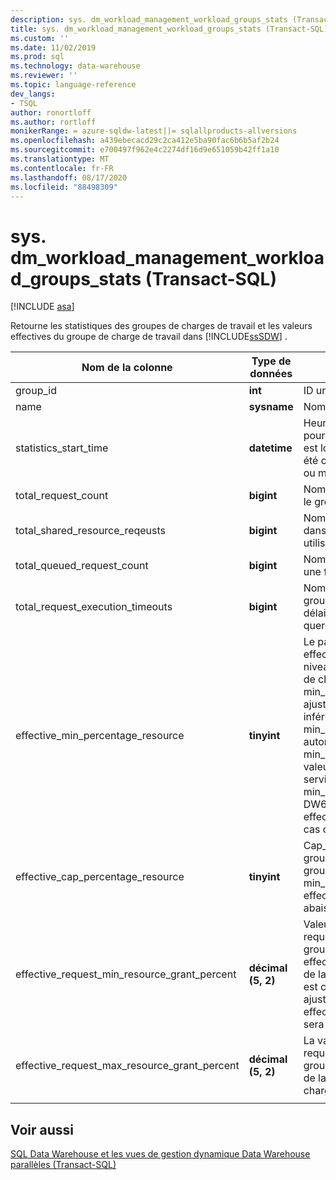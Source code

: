 ```yaml
---
description: sys. dm_workload_management_workload_groups_stats (Transact-SQL)
title: sys. dm_workload_management_workload_groups_stats (Transact-SQL) | Microsoft Docs
ms.custom: ''
ms.date: 11/02/2019
ms.prod: sql
ms.technology: data-warehouse
ms.reviewer: ''
ms.topic: language-reference
dev_langs:
- TSQL
author: ronortloff
ms.author: rortloff
monikerRange: = azure-sqldw-latest||= sqlallproducts-allversions
ms.openlocfilehash: a439ebecacd29c2ca412e5ba90fac6b6b5af2b24
ms.sourcegitcommit: e700497f962e4c2274df16d9e651059b42ff1a10
ms.translationtype: MT
ms.contentlocale: fr-FR
ms.lasthandoff: 08/17/2020
ms.locfileid: "88498309"
---
```

# <a name="sysdm_workload_management_workload_groups_stats-transact-sql"></a>sys. dm_workload_management_workload_groups_stats (Transact-SQL)
[!INCLUDE [asa](../../includes/applies-to-version/asa.md)]

Retourne les statistiques des groupes de charges de travail et les valeurs effectives du groupe de charge de travail dans [!INCLUDE[ssSDW](../../includes/sssdw-md.md)] .  
  
|Nom de la colonne|Type de données|Description|Plage|  
|-----------------|---------------|-----------------|-----------|  
|group_id|**int**|ID unique du groupe de charges de travail.||
|name|**sysname**|Nom du groupe de charges de travail.||
|statistics_start_time|**datetime**|Heure de début de la collecte de statistiques pour le groupe de charge de travail.  La valeur est lorsque le groupe de charge de travail a été créé ou lorsque l’instance est suspendue ou mise à l’échelle.||
|total_request_count|**bigint**|Nombre cumulatif de demandes traitées dans le groupe de charges de travail.||
|total_shared_resource_reqeusts|**bigint**|Nombre cumulatif de demandes terminées dans le groupe de charge de travail qui utilisaient des ressources du pool partagé.||
|total_queued_request_count|**bigint**|Nombre cumulatif de demandes en attente une fois la limite d’max_concurrency atteinte.||
|total_request_execution_timeouts|**bigint**|Nombre cumulatif de demandes dans le groupe de charge de travail qui ont dépassé le délai d’exécution en fonction du paramètre de query_execution_timeout_sec.||
|effective_min_percentage_resource|**tinyint**|Le paramètre de min_percentage_resource effectif est autorisé à prendre en compte le niveau de service et les paramètres de groupe de charge de travail. Le min_percentage_resource effectif peut être ajusté plus haut sur des niveaux de service inférieurs.  Par exemple, sur DW100c, la min_percentage_resource la plus faible autorisée est de 25%.  Le min_percentage_resource est ajusté à 0% si la valeur ne peut pas être accordée au niveau du service.  Par exemple, min_percentage_resource défini sur 10% sur DW6000c, aurait une effective_min_percentage_resource de 0% en cas de mise à l’échelle de DW100c.||
|effective_cap_percentage_resource|**tinyint**|Cap_percentage_resource effective pour le groupe de charge de travail.  S’il existe d’autres groupes de charges de travail avec min_percentage_resource > 0, le effective_cap_percentage_resource est abaissé proportionnellement.||
|effective_request_min_resource_grant_percent|**décimal (5, 2)**|Valeur d’exécution effective pour request_min_resource_grant_percent du groupe de charge de travail. La valeur effective compte tenu du niveau de service et de la façon dont le groupe de charge de travail est configuré.  Si min_percentage_resource est ajusté en raison du niveau de service, effective_request_min_resource_grant_percent sera ajusté en conséquence.||
|effective_request_max_resource_grant_percent|**décimal (5, 2)**|La valeur d’exécution effective pour request_max_resource_grant_percent du groupe de charge de travail en tenant compte de la configuration de tous les groupes de charges de travail.||
|||||

## <a name="see-also"></a>Voir aussi

 [SQL Data Warehouse et les vues de gestion dynamique Data Warehouse parallèles &#40;Transact-SQL&#41;](../../relational-databases/system-dynamic-management-views/sql-and-parallel-data-warehouse-dynamic-management-views.md)  
